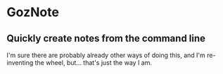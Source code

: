 # GozNote

## Quickly create notes from the command line

I'm sure there are probably already other ways of doing this, and I'm re-inventing the wheel, but... that's just the way I am.

